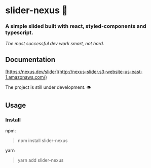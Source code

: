 # slider-nexus 🦆

### A simple slided built with react, styled-components and typescript.

_The most successful dev work smart, not hard._

## Documentation
[https://nexus.dev/slider](http://nexus-slider.s3-website-us-east-1.amazonaws.com/)

The project is still under development. 👁️

## Usage

### Install
npm:
> npm install slider-nexus

yarn
> yarn add slider-nexus